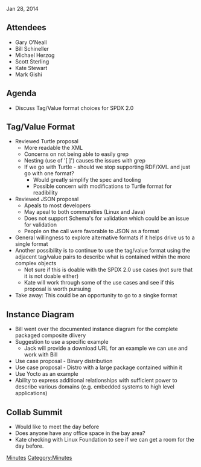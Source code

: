 Jan 28, 2014

## Attendees

  - Gary O’Neall
  - Bill Schineller
  - Michael Herzog
  - Scott Sterling
  - Kate Stewart
  - Mark Gishi

## Agenda

  - Discuss Tag/Value format choices for SPDX 2.0

## Tag/Value Format

  - Reviewed Turtle proposal
      - More readable the XML
      - Concerns on not being able to easily grep
      - Nesting (use of '\[ \]') causes the issues with grep
      - If we go with Turtle - should we stop supporting RDF/XML and
        just go with one format?
          - Would greatly simplify the spec and tooling
          - Possible concern with modifications to Turtle format for
            readibility
  - Reviewed JSON proposal
      - Apeals to most developers
      - May apeal to both communities (Linux and Java)
      - Does not support Schema's for validation which could be an issue
        for validation
      - People on the call were favorable to JSON as a format
  - General willingness to explore alternative formats if it helps drive
    us to a single format
  - Another possibility is to continue to use the tag/value format using
    the adjacent tag/value pairs to describe what is contained within
    the more complex objects
      - Not sure if this is doable with the SPDX 2.0 use cases (not sure
        that it is not doable either)
      - Kate will work through some of the use cases and see if this
        proposal is worth pursuing
  - Take away: This could be an opportunity to go to a singke format

## Instance Diagram

  - Bill went over the documented instance diagram for the complete
    packaged composite dlivery
  - Suggestion to use a specific example
      - Jack will provide a download URL for an example we can use and
        work with Bill
  - Use case proposal - Binary distribution
  - Use case proposal - Distro with a large package contained within it
  - Use Yocto as an example
  - Ability to express additional relationships with sufficient power to
    describe various domains (e.g. embedded systems to high level
    applications)

## Collab Summit

  - Would like to meet the day before
  - Does anyone have any office space in the bay area?
  - Kate checking with Linux Foundation to see if we can get a room for
    the day before.

[Minutes](Category:Technical "wikilink")
[Category:Minutes](Category:Minutes "wikilink")

